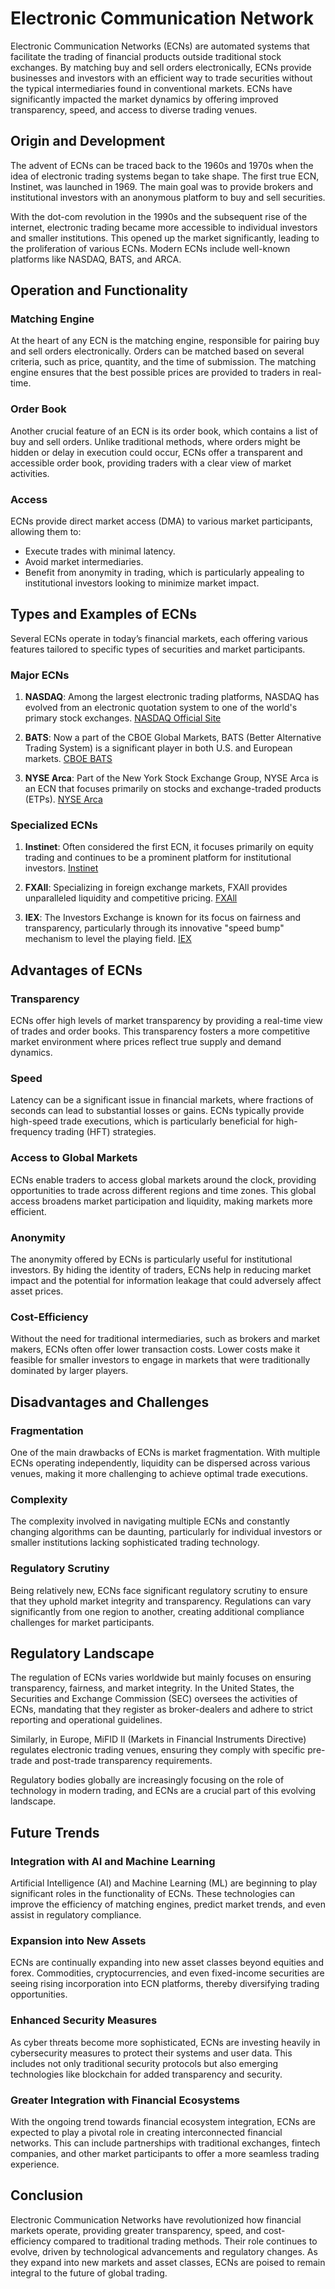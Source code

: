 # Electronic Communication Network

Electronic Communication Networks (ECNs) are automated systems that facilitate the trading of financial products outside traditional stock exchanges. By matching buy and sell orders electronically, ECNs provide businesses and investors with an efficient way to trade securities without the typical intermediaries found in conventional markets. ECNs have significantly impacted the market dynamics by offering improved transparency, speed, and access to diverse trading venues.

## Origin and Development

The advent of ECNs can be traced back to the 1960s and 1970s when the idea of electronic trading systems began to take shape. The first true ECN, Instinet, was launched in 1969. The main goal was to provide brokers and institutional investors with an anonymous platform to buy and sell securities.

With the dot-com revolution in the 1990s and the subsequent rise of the internet, electronic trading became more accessible to individual investors and smaller institutions. This opened up the market significantly, leading to the proliferation of various ECNs. Modern ECNs include well-known platforms like NASDAQ, BATS, and ARCA.

## Operation and Functionality

### Matching Engine

At the heart of any ECN is the matching engine, responsible for pairing buy and sell orders electronically. Orders can be matched based on several criteria, such as price, quantity, and the time of submission. The matching engine ensures that the best possible prices are provided to traders in real-time.

### Order Book

Another crucial feature of an ECN is its order book, which contains a list of buy and sell orders. Unlike traditional methods, where orders might be hidden or delay in execution could occur, ECNs offer a transparent and accessible order book, providing traders with a clear view of market activities.

### Access

ECNs provide direct market access (DMA) to various market participants, allowing them to:

* Execute trades with minimal latency.
* Avoid market intermediaries.
* Benefit from anonymity in trading, which is particularly appealing to institutional investors looking to minimize market impact.

## Types and Examples of ECNs

Several ECNs operate in today’s financial markets, each offering various features tailored to specific types of securities and market participants.

### Major ECNs

1. **NASDAQ**: Among the largest electronic trading platforms, NASDAQ has evolved from an electronic quotation system to one of the world's primary stock exchanges. [NASDAQ Official Site](https://www.nasdaq.com)
   
2. **BATS**: Now a part of the CBOE Global Markets, BATS (Better Alternative Trading System) is a significant player in both U.S. and European markets. [CBOE BATS](https://www.cboe.com)
   
3. **NYSE Arca**: Part of the New York Stock Exchange Group, NYSE Arca is an ECN that focuses primarily on stocks and exchange-traded products (ETPs). [NYSE Arca](https://www.nyse.com/markets/nyse-arca)

### Specialized ECNs

1. **Instinet**: Often considered the first ECN, it focuses primarily on equity trading and continues to be a prominent platform for institutional investors. [Instinet](https://www.instinet.com)
   
2. **FXAll**: Specializing in foreign exchange markets, FXAll provides unparalleled liquidity and competitive pricing. [FXAll](https://www.refinitiv.com/en/products/fxall-foreign-exchange-trading)
   
3. **IEX**: The Investors Exchange is known for its focus on fairness and transparency, particularly through its innovative "speed bump" mechanism to level the playing field. [IEX](https://www.iextrading.com)

## Advantages of ECNs

### Transparency

ECNs offer high levels of market transparency by providing a real-time view of trades and order books. This transparency fosters a more competitive market environment where prices reflect true supply and demand dynamics.

### Speed

Latency can be a significant issue in financial markets, where fractions of seconds can lead to substantial losses or gains. ECNs typically provide high-speed trade executions, which is particularly beneficial for high-frequency trading (HFT) strategies.

### Access to Global Markets

ECNs enable traders to access global markets around the clock, providing opportunities to trade across different regions and time zones. This global access broadens market participation and liquidity, making markets more efficient.

### Anonymity

The anonymity offered by ECNs is particularly useful for institutional investors. By hiding the identity of traders, ECNs help in reducing market impact and the potential for information leakage that could adversely affect asset prices.

### Cost-Efficiency

Without the need for traditional intermediaries, such as brokers and market makers, ECNs often offer lower transaction costs. Lower costs make it feasible for smaller investors to engage in markets that were traditionally dominated by larger players.

## Disadvantages and Challenges

### Fragmentation

One of the main drawbacks of ECNs is market fragmentation. With multiple ECNs operating independently, liquidity can be dispersed across various venues, making it more challenging to achieve optimal trade executions.

### Complexity

The complexity involved in navigating multiple ECNs and constantly changing algorithms can be daunting, particularly for individual investors or smaller institutions lacking sophisticated trading technology.

### Regulatory Scrutiny

Being relatively new, ECNs face significant regulatory scrutiny to ensure that they uphold market integrity and transparency. Regulations can vary significantly from one region to another, creating additional compliance challenges for market participants.

## Regulatory Landscape

The regulation of ECNs varies worldwide but mainly focuses on ensuring transparency, fairness, and market integrity. In the United States, the Securities and Exchange Commission (SEC) oversees the activities of ECNs, mandating that they register as broker-dealers and adhere to strict reporting and operational guidelines.

Similarly, in Europe, MiFID II (Markets in Financial Instruments Directive) regulates electronic trading venues, ensuring they comply with specific pre-trade and post-trade transparency requirements.

Regulatory bodies globally are increasingly focusing on the role of technology in modern trading, and ECNs are a crucial part of this evolving landscape.

## Future Trends

### Integration with AI and Machine Learning

Artificial Intelligence (AI) and Machine Learning (ML) are beginning to play significant roles in the functionality of ECNs. These technologies can improve the efficiency of matching engines, predict market trends, and even assist in regulatory compliance.

### Expansion into New Assets

ECNs are continually expanding into new asset classes beyond equities and forex. Commodities, cryptocurrencies, and even fixed-income securities are seeing rising incorporation into ECN platforms, thereby diversifying trading opportunities.

### Enhanced Security Measures

As cyber threats become more sophisticated, ECNs are investing heavily in cybersecurity measures to protect their systems and user data. This includes not only traditional security protocols but also emerging technologies like blockchain for added transparency and security.

### Greater Integration with Financial Ecosystems

With the ongoing trend towards financial ecosystem integration, ECNs are expected to play a pivotal role in creating interconnected financial networks. This can include partnerships with traditional exchanges, fintech companies, and other market participants to offer a more seamless trading experience.

## Conclusion

Electronic Communication Networks have revolutionized how financial markets operate, providing greater transparency, speed, and cost-efficiency compared to traditional trading methods. Their role continues to evolve, driven by technological advancements and regulatory changes. As they expand into new markets and asset classes, ECNs are poised to remain integral to the future of global trading.
